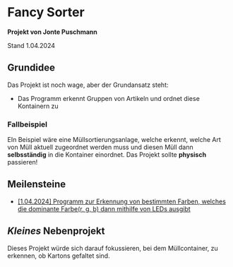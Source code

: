 # Fancy Sorter
**Projekt von Jonte Puschmann**

Stand 1.04.2024

## Grundidee
Das Projekt ist noch wage, aber der Grundansatz steht:
- Das Programm erkennt Gruppen von Artikeln und ordnet diese Kontainern zu

### Fallbeispiel
EIn Beispiel wäre eine Müllsortierungsanlage, welche erkennt, welche Art von Müll aktuell zugeordnet werden muss und diesen Müll dann **selbsständig** in die Kontainer einordnet. Das Projekt sollte **physisch** passieren!

## Meilensteine
- [[1.04.2024] Programm zur Erkennung von bestimmten Farben, welches die dominante Farbe(r, g, b) dann mithilfe von LEDs ausgibt](color_detection/color_detection.md)

## *Kleines* Nebenprojekt
Dieses Projekt würde sich darauf fokussieren, bei dem Müllcontainer, zu erkennen, ob Kartons gefaltet sind.